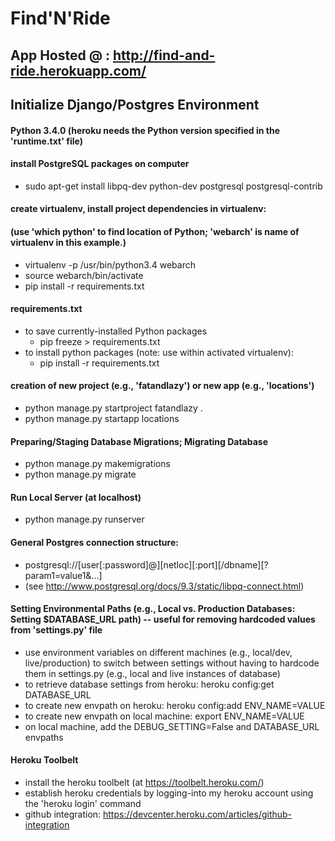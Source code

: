 # Find'N'Ride

## App Hosted @ : http://find-and-ride.herokuapp.com/

## Initialize Django/Postgres Environment

#### Python 3.4.0 (heroku needs the Python version specified in the 'runtime.txt' file)

#### install PostgreSQL packages on computer
- sudo apt-get install libpq-dev python-dev postgresql postgresql-contrib

#### create virtualenv, install project dependencies in virtualenv:
#### (use 'which python' to find location of Python; 'webarch' is name of virtualenv in this example.)
- virtualenv -p /usr/bin/python3.4 webarch
- source webarch/bin/activate
- pip install -r requirements.txt

#### requirements.txt
- to save currently-installed Python packages
  - pip freeze > requirements.txt
- to install python packages (note: use within activated virtualenv):
  - pip install -r requirements.txt

#### creation of new project (e.g., 'fatandlazy') or new app (e.g., 'locations')
- python manage.py startproject fatandlazy .
- python manage.py startapp locations

#### Preparing/Staging Database Migrations; Migrating Database
- python manage.py makemigrations
- python manage.py migrate

#### Run Local Server (at localhost)
- python manage.py runserver

#### General Postgres connection structure:
- postgresql://[user[:password]@][netloc][:port][/dbname][?param1=value1&...]
- (see http://www.postgresql.org/docs/9.3/static/libpq-connect.html)

#### Setting Environmental Paths (e.g., Local vs. Production Databases: Setting $DATABASE_URL path) -- useful for removing hardcoded values from 'settings.py' file
- use environment variables on different machines (e.g., local/dev, live/production) to switch between settings without having to hardcode them in settings.py (e.g., local and live instances of database)
- to retrieve database settings from heroku: heroku config:get DATABASE_URL
- to create new envpath on heroku: heroku config:add ENV_NAME=VALUE
- to create new envpath on local machine: export ENV_NAME=VALUE
- on local machine, add the DEBUG_SETTING=False and DATABASE_URL envpaths

#### Heroku Toolbelt
- install the heroku toolbelt (at https://toolbelt.heroku.com/)
- establish heroku credentials by logging-into my heroku account using the 'heroku login' command
- github integration: https://devcenter.heroku.com/articles/github-integration
